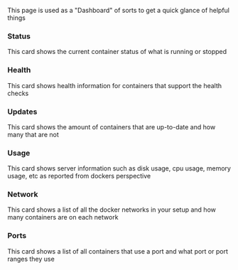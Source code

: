 This page is used as a "Dashboard" of sorts to get a quick glance of helpful things

### Status

This card shows the current container status of what is running or stopped

### Health

This card shows health information for containers that support the health checks

### Updates

This card shows the amount of containers that are up-to-date and how many that are not

### Usage

This card shows server information such as disk usage, cpu usage, memory usage, etc as reported from dockers perspective

### Network

This card shows a list of all the docker networks in your setup and how many containers are on each network

### Ports

This card shows a list of all containers that use a port and what port or port ranges they use
